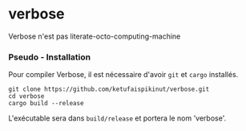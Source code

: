 # verbose
Verbose n'est pas literate-octo-computing-machine


### Pseudo - Installation
Pour compiler Verbose, il est nécessaire d'avoir `git` et `cargo` installés.
```
git clone https://github.com/ketufaispikinut/verbose.git
cd verbose
cargo build --release

```
L'exécutable sera dans `build/release` et portera le nom 'verbose'.
